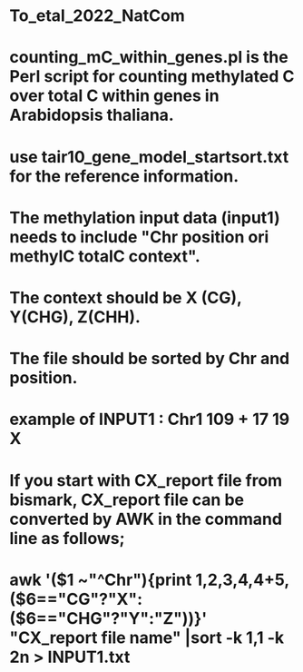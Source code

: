 # To_etal_2022_NatCom

# counting_mC_within_genes.pl is the Perl script for counting methylated C over total C within genes in Arabidopsis thaliana.
# use tair10_gene_model_startsort.txt for the reference information.
# The methylation input data (input1) needs to include "Chr position ori methylC totalC context".
# The context should be X (CG), Y(CHG), Z(CHH).
# The file should be sorted by Chr and position.
# example of INPUT1 : Chr1 109 + 17 19 X
# If you start with CX_report file from bismark, CX_report file can be converted by AWK in the command line as follows;
# awk '($1 ~"^Chr"){print $1,$2,$3,$4,$4+$5,($6=="CG"?"X":($6=="CHG"?"Y":"Z"))}' "CX_report file name" |sort -k 1,1 -k 2n > INPUT1.txt

